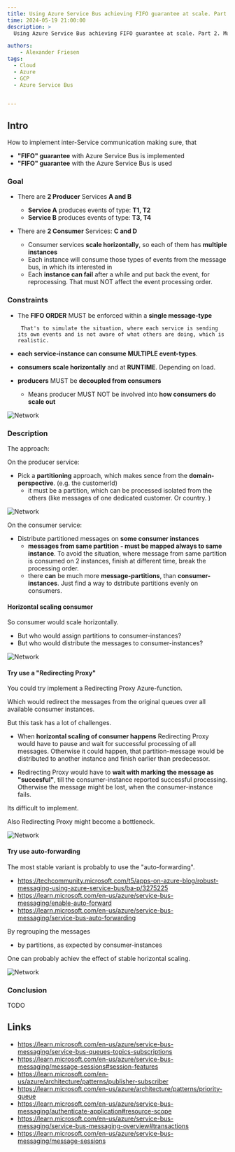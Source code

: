 ```yaml
---
title: Using Azure Service Bus achieving FIFO guarantee at scale. Part 2. Multiple message types per instance.
time: 2024-05-19 21:00:00
description: >
  Using Azure Service Bus achieving FIFO guarantee at scale. Part 2. Multiple message types per instance.

authors:
    - Alexander Friesen
tags:
  - Cloud
  - Azure
  - GCP
  - Azure Service Bus


---
```


## Intro

How to implement inter-Service communication
making sure, that 
 - **"FIFO" guarantee** with  Azure Service Bus is implemented
 - **"FIFO" guarantee** with the Azure Service Bus is used


### Goal

 - There are **2 Producer** Services **A and B**
   - **Service A** produces events of type: **T1, T2**
   - **Service B** produces events of type: **T3, T4**

 - There are **2 Consumer** Services: **C and D**
   - Consumer services **scale horizontally**, so each of them has **multiple instances**
   - Each instance will consume those types of events from the message bus, in which its interested in
   - Each **instance can fail** after a while and put back the event, for reprocessing. That must NOT affect the event processing order.

### Constraints

 - The  **FIFO ORDER** MUST be enforced within a **single message-type**


        That's to simulate the situation, where each service is sending its own events and is not aware of what others are doing, which is realistic.



- **each service-instance can consume MULTIPLE event-types**.
- **consumers scale horizontally** and at **RUNTIME**. Depending on load.
- **producers** MUST be **decoupled from consumers** 
  - Means producer MUST NOT be involved into **how consumers do scale out**



![Network](./article00048/target.drawio.png)


### Description

The approach:

On the producer service:
- Pick a **partitioning** approach, which makes sence from the **domain-perspective**. (e.g. the customerId)
  - it must be a partition, which can be processed isolated from the others (like messages of one dedicated customer. Or country. )

![Network](./article00048/partitioningToOneService-oneinstance.png)


On the consumer service:
- Distribute partitioned messages on **some consumer instances**
  - **messages from same partition - must be mapped always to same instance**. To avoid the situation, where message from same partition is consumed on 2 instances, finish at different time, break the processing order.
  - there **can** be much more **message-partitions**, than **consumer-instances**. Just find a way to dstribute partitions evenly on consumers.


#### Horizontal scaling consumer

So consumer  would scale horizontally.

- But who would assign partitions to consumer-instances?
- But who would distribute the messages to consumer-instances?

![Network](./article00048/partitioningToOneService-multiinstance.png)

#### Try use a "Redirecting Proxy"

You could try implement a Redirecting Proxy Azure-function.

Which would redirect the messages from the original queues
over all available consumer instances.

But this task has a lot of challenges.

- When **horizontal scaling of consumer happens**
Redirecting Proxy would have to pause and wait for successful processing of all messages.
Otherwise it could happen, that partition-message would be distributed to another instance and finish earlier than predecessor.

- Redirecting Proxy would have to **wait
with marking the message as "succesful"**,
till the consumer-instance reported successful processing. Otherwise the message might be lost, when the consumer-instance fails.

Its difficult to implement.

Also Redirecting Proxy might become a bottleneck.

![Network](./article00048/partitioningToOneService-multiinstance-marshaller.png)


#### Try use auto-forwarding

The most stable variant is probably to use the "auto-forwarding".

- <https://techcommunity.microsoft.com/t5/apps-on-azure-blog/robust-messaging-using-azure-service-bus/ba-p/3275225>
- <https://learn.microsoft.com/en-us/azure/service-bus-messaging/enable-auto-forward>
- <https://learn.microsoft.com/en-us/azure/service-bus-messaging/service-bus-auto-forwarding>

By regrouping the messages 
- by partitions, as expected by consumer-instances

One can probably achiev the effect of stable horizontal scaling.

![Network](./article00048/partitioningToOneService-multiinstance-redirecting.png)


### Conclusion

TODO



## Links

- https://learn.microsoft.com/en-us/azure/service-bus-messaging/service-bus-queues-topics-subscriptions
- <https://learn.microsoft.com/en-us/azure/service-bus-messaging/message-sessions#session-features>
- <https://learn.microsoft.com/en-us/azure/architecture/patterns/publisher-subscriber>
- <https://learn.microsoft.com/en-us/azure/architecture/patterns/priority-queue>
- <https://learn.microsoft.com/en-us/azure/service-bus-messaging/authenticate-application#resource-scope>
- <https://learn.microsoft.com/en-us/azure/service-bus-messaging/service-bus-messaging-overview#transactions>
- <https://learn.microsoft.com/en-us/azure/service-bus-messaging/message-sessions>

